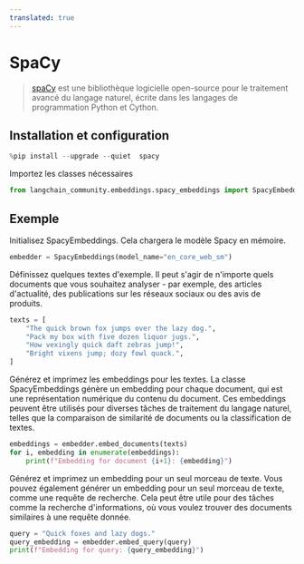 ```yaml
---
translated: true
---
```


# SpaCy

>[spaCy](https://spacy.io/) est une bibliothèque logicielle open-source pour le traitement avancé du langage naturel, écrite dans les langages de programmation Python et Cython.

## Installation et configuration

```python
%pip install --upgrade --quiet  spacy
```

Importez les classes nécessaires

```python
from langchain_community.embeddings.spacy_embeddings import SpacyEmbeddings
```

## Exemple

Initialisez SpacyEmbeddings. Cela chargera le modèle Spacy en mémoire.

```python
embedder = SpacyEmbeddings(model_name="en_core_web_sm")
```

Définissez quelques textes d'exemple. Il peut s'agir de n'importe quels documents que vous souhaitez analyser - par exemple, des articles d'actualité, des publications sur les réseaux sociaux ou des avis de produits.

```python
texts = [
    "The quick brown fox jumps over the lazy dog.",
    "Pack my box with five dozen liquor jugs.",
    "How vexingly quick daft zebras jump!",
    "Bright vixens jump; dozy fowl quack.",
]
```

Générez et imprimez les embeddings pour les textes. La classe SpacyEmbeddings génère un embedding pour chaque document, qui est une représentation numérique du contenu du document. Ces embeddings peuvent être utilisés pour diverses tâches de traitement du langage naturel, telles que la comparaison de similarité de documents ou la classification de textes.

```python
embeddings = embedder.embed_documents(texts)
for i, embedding in enumerate(embeddings):
    print(f"Embedding for document {i+1}: {embedding}")
```

Générez et imprimez un embedding pour un seul morceau de texte. Vous pouvez également générer un embedding pour un seul morceau de texte, comme une requête de recherche. Cela peut être utile pour des tâches comme la recherche d'informations, où vous voulez trouver des documents similaires à une requête donnée.

```python
query = "Quick foxes and lazy dogs."
query_embedding = embedder.embed_query(query)
print(f"Embedding for query: {query_embedding}")
```
